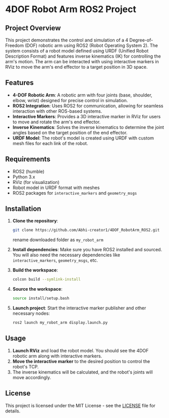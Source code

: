 # 4DOF Robot Arm ROS2 Project

## Project Overview
This project demonstrates the control and simulation of a 4 Degree-of-Freedom (DOF) robotic arm using ROS2 (Robot Operating System 2). The system consists of a robot model defined using URDF (Unified Robot Description Format) and features inverse kinematics (IK) for controlling the arm's motion. The arm can be interacted with using interactive markers in RViz to move the arm's end effector to a target position in 3D space.

## Features
- **4-DOF Robotic Arm**: A robotic arm with four joints (base, shoulder, elbow, wrist) designed for precise control in simulation.
- **ROS2 Integration**: Uses ROS2 for communication, allowing for seamless interaction with other ROS-based systems.
- **Interactive Markers**: Provides a 3D interactive marker in RViz for users to move and rotate the arm's end effector.
- **Inverse Kinematics**: Solves the inverse kinematics to determine the joint angles based on the target position of the end effector.
- **URDF Model**: The robot's model is created using URDF with custom mesh files for each link of the robot.

## Requirements
- ROS2 (humble)
- Python 3.x
- RViz (for visualization)
- Robot model in URDF format with meshes
- ROS2 packages for `interactive_markers` and `geometry_msgs`

## Installation
1. **Clone the repository**:
    ```bash
    git clone https://github.com/Abhi-creator1/4DOF_RobotArm_ROS2.git
    ```
    rename downloaded folder as `my_robot_arm`

2. **Install dependencies**:
    Make sure you have ROS2 installed and sourced. You will also need the necessary dependencies like `interactive_markers`, `geometry_msgs`, etc.

3. **Build the workspace**:
    ```bash
    colcon build --symlink-install
    ```

4. **Source the workspace**:
    ```bash
    source install/setup.bash
    ```

5. **Launch project**:
    Start the interactive marker publisher and other necessary nodes:
    ```bash
    ros2 launch my_robot_arm display.launch.py
    ```

## Usage
1. **Launch RViz** and load the robot model. You should see the 4DOF robotic arm along with interactive markers.
2. **Move the interactive marker** to the desired position to control the robot's TCP.
3. The inverse kinematics will be calculated, and the robot's joints will move accordingly.


## License
This project is licensed under the MIT License - see the [LICENSE](LICENSE) file for details.
